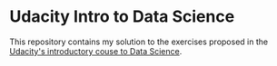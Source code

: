 # Udacity Intro to Data Science

This repository contains my solution to the exercises proposed in the [Udacity's introductory couse to Data Science](https://www.udacity.com/course/intro-to-data-science--ud359).
